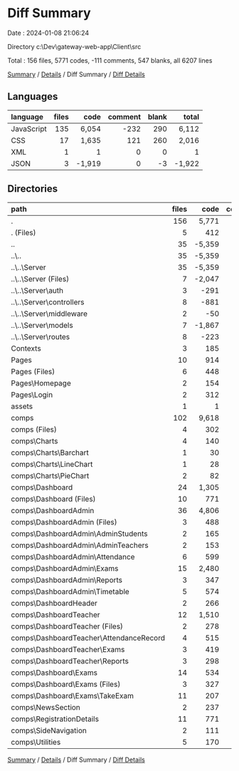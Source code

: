 # Diff Summary

Date : 2024-01-08 21:06:24

Directory c:\\Dev\\gateway-web-app\\Client\\src

Total : 156 files,  5771 codes, -111 comments, 547 blanks, all 6207 lines

[Summary](results.md) / [Details](details.md) / Diff Summary / [Diff Details](diff-details.md)

## Languages
| language | files | code | comment | blank | total |
| :--- | ---: | ---: | ---: | ---: | ---: |
| JavaScript | 135 | 6,054 | -232 | 290 | 6,112 |
| CSS | 17 | 1,635 | 121 | 260 | 2,016 |
| XML | 1 | 1 | 0 | 0 | 1 |
| JSON | 3 | -1,919 | 0 | -3 | -1,922 |

## Directories
| path | files | code | comment | blank | total |
| :--- | ---: | ---: | ---: | ---: | ---: |
| . | 156 | 5,771 | -111 | 547 | 6,207 |
| . (Files) | 5 | 412 | 34 | 76 | 522 |
| .. | 35 | -5,359 | -610 | -875 | -6,844 |
| ..\\.. | 35 | -5,359 | -610 | -875 | -6,844 |
| ..\\..\\Server | 35 | -5,359 | -610 | -875 | -6,844 |
| ..\\..\\Server (Files) | 7 | -2,047 | -29 | -53 | -2,129 |
| ..\\..\\Server\\auth | 3 | -291 | -88 | -67 | -446 |
| ..\\..\\Server\\controllers | 8 | -881 | -107 | -232 | -1,220 |
| ..\\..\\Server\\middleware | 2 | -50 | -16 | -16 | -82 |
| ..\\..\\Server\\models | 7 | -1,867 | -261 | -393 | -2,521 |
| ..\\..\\Server\\routes | 8 | -223 | -109 | -114 | -446 |
| Contexts | 3 | 185 | 26 | 41 | 252 |
| Pages | 10 | 914 | 67 | 131 | 1,112 |
| Pages (Files) | 6 | 448 | 34 | 76 | 558 |
| Pages\\Homepage | 2 | 154 | 24 | 16 | 194 |
| Pages\\Login | 2 | 312 | 9 | 39 | 360 |
| assets | 1 | 1 | 0 | 0 | 1 |
| comps | 102 | 9,618 | 372 | 1,174 | 11,164 |
| comps (Files) | 4 | 302 | 67 | 37 | 406 |
| comps\\Charts | 4 | 140 | 4 | 15 | 159 |
| comps\\Charts\\Barchart | 1 | 30 | 1 | 3 | 34 |
| comps\\Charts\\LineChart | 1 | 28 | 1 | 3 | 32 |
| comps\\Charts\\PieChart | 2 | 82 | 2 | 9 | 93 |
| comps\\Dashboard | 24 | 1,305 | 47 | 163 | 1,515 |
| comps\\Dashboard (Files) | 10 | 771 | 22 | 80 | 873 |
| comps\\DashboardAdmin | 36 | 4,806 | 100 | 580 | 5,486 |
| comps\\DashboardAdmin (Files) | 3 | 488 | 7 | 50 | 545 |
| comps\\DashboardAdmin\\AdminStudents | 2 | 165 | 0 | 20 | 185 |
| comps\\DashboardAdmin\\AdminTeachers | 2 | 153 | 0 | 18 | 171 |
| comps\\DashboardAdmin\\Attendance | 6 | 599 | 5 | 67 | 671 |
| comps\\DashboardAdmin\\Exams | 15 | 2,480 | 51 | 312 | 2,843 |
| comps\\DashboardAdmin\\Reports | 3 | 347 | 16 | 36 | 399 |
| comps\\DashboardAdmin\\Timetable | 5 | 574 | 21 | 77 | 672 |
| comps\\DashboardHeader | 2 | 266 | 15 | 30 | 311 |
| comps\\DashboardTeacher | 12 | 1,510 | 30 | 184 | 1,724 |
| comps\\DashboardTeacher (Files) | 2 | 278 | 6 | 32 | 316 |
| comps\\DashboardTeacher\\AttendanceRecord | 4 | 515 | 11 | 61 | 587 |
| comps\\DashboardTeacher\\Exams | 3 | 419 | 6 | 54 | 479 |
| comps\\DashboardTeacher\\Reports | 3 | 298 | 7 | 37 | 342 |
| comps\\Dashboard\\Exams | 14 | 534 | 25 | 83 | 642 |
| comps\\Dashboard\\Exams (Files) | 3 | 327 | 13 | 45 | 385 |
| comps\\Dashboard\\Exams\\TakeExam | 11 | 207 | 12 | 38 | 257 |
| comps\\NewsSection | 2 | 237 | 13 | 29 | 279 |
| comps\\RegistrationDetails | 11 | 771 | 81 | 85 | 937 |
| comps\\SideNavigation | 2 | 111 | 9 | 18 | 138 |
| comps\\Utilities | 5 | 170 | 6 | 33 | 209 |

[Summary](results.md) / [Details](details.md) / Diff Summary / [Diff Details](diff-details.md)